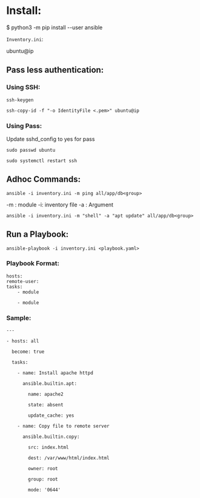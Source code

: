 # Install:

$ python3 -m pip install --user ansible

`Inventory.ini`:

ubuntu@ip

## Pass less authentication:

### Using **SSH**:

`ssh-keygen`

`ssh-copy-id -f "-o IdentityFile <.pem>" ubuntu@ip`

### Using **Pass**:
 Update sshd_config to yes for pass

`sudo passwd ubuntu`

`sudo systemctl restart ssh`


## Adhoc Commands:

`ansible -i inventory.ini -m ping all/app/db<group>`

-m : module
-i: inventory file
-a : Argument

`ansible -i inventory.ini -m "shell" -a "apt update" all/app/db<group>`

## Run a Playbook:

`ansible-playbook -i inventory.ini <playbook.yaml>`

### Playbook Format:

```
hosts:
remote-user:
tasks:
    - module

    - module
```

### Sample:

```
---

- hosts: all

  become: true

  tasks:

    - name: Install apache httpd

      ansible.builtin.apt:

        name: apache2

        state: absent

        update_cache: yes

    - name: Copy file to remote server

      ansible.builtin.copy:

        src: index.html

        dest: /var/www/html/index.html

        owner: root

        group: root

        mode: '0644'
```